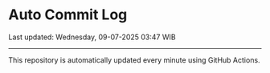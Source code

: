 # Auto Commit Log

Last updated: Wednesday, 09-07-2025 03:47 WIB

---

This repository is automatically updated every minute using GitHub Actions.
